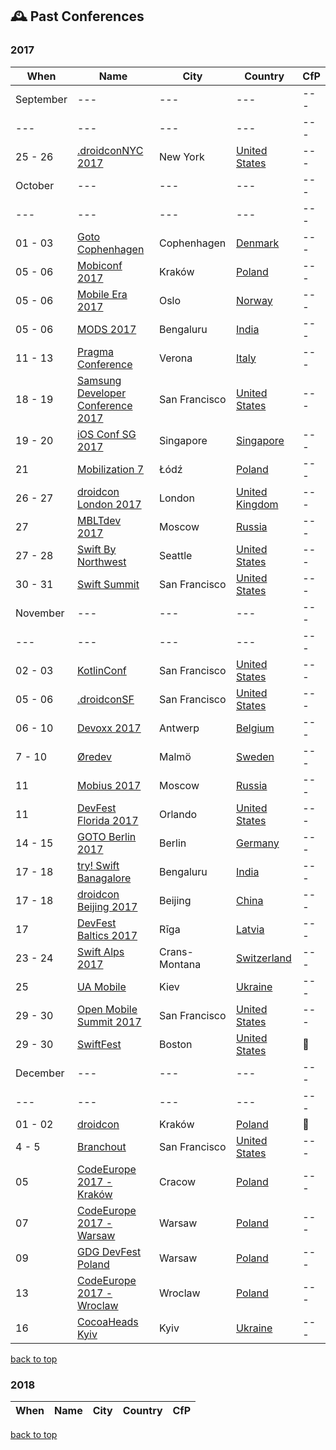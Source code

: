 ## 🕰 Past Conferences
### 2017
| When | Name | City | Country | CfP |
| --- | --- | --- | --- | --- |
| September | --- | --- | --- | --- |
| --- | --- | --- | --- | --- |
| 25 - 26| [.droidconNYC 2017](http://droidcon.nyc)| New York |[United States](https://www.google.com/maps/search/?api=1&query=Convene+%2846th+btwn+6th+%26+7th%29%2C+NYC)| --- |
| October | --- | --- | --- | --- |
| --- | --- | --- | --- | --- |
| 01 - 03| [Goto Cophenhagen](https://gotocph.com)| Cophenhagen |[Denmark](https://www.google.com/maps/search/?api=1&query=Bella+Center%2C+2300+K%C3%B8benhavn+S%2C+Denmark)| --- |
| 05 - 06| [Mobiconf 2017](https://2017.mobiconf.org)| Kraków |[Poland](https://www.google.com/maps/search/?api=1&query=Dobrego+Pasterza+128%2C+30-962+Krak%C3%B3w%2C+Poland)| --- |
| 05 - 06| [Mobile Era 2017](https://mobileera.rocks)| Oslo |[Norway](https://www.google.com/maps/search/?api=1&query=Bryggetorget+3%2C+0125%2C+Oslo)| --- |
| 05 - 06| [MODS 2017](http://www.developermarch.com/mds/?cm_mc_uid=27807686385115070242518&cm_mc_sid_50200000=1507024251)| Bengaluru |[India](https://www.google.com/maps/search/?api=1&query=National+Science+Symposium+Complex%2C+Sir+CV+Raman+Avenue%2C+Near+Indian+Institute+Of+Science%2C+Malleswaram+18th+Cross%2C+Kodandarampura%2C+Bengaluru%2C+Karnataka+560012%2C+India)| --- |
| 11 - 13| [Pragma Conference](https://pragmaconference.com)| Verona |[Italy](https://www.google.com/maps/search/?api=1&query=Via+Baldassarre+Longhena+42%2C+Verona%2C+Italy)| --- |
| 18 - 19| [Samsung Developer Conference 2017](https://www.sdc2017.com)| San Francisco |[United States](https://www.google.com/maps/search/?api=1&query=747+Howard+St%2C+San+Francisco%2C+CA+94103%2C+USA)| --- |
| 19 - 20| [iOS Conf SG 2017](http://iosconf.sg)| Singapore |[Singapore](https://www.google.com/maps/search/?api=1&query=Theatre+for+the+Arts%2C+Nanyang+Polytechnic%2C+Singapore)| --- |
| 21| [Mobilization 7](http://2017.mobilization.pl)| Łódź |[Poland](https://www.google.com/maps/search/?api=1&query=Hala+Expo+al.+Politechniki+4+%C5%81%C3%B3d%C5%BA)| --- |
| 26 - 27| [droidcon London 2017](https://skillsmatter.com/conferences/8265-droidcon-london-2017)| London |[United Kingdom](https://www.google.com/maps/search/?api=1&query=10+South+Pl%2C+London+EC2M+7EB%2C+UK)| --- |
| 27| [MBLTdev 2017](https://mbltdev.ru/en)| Moscow |[Russia](https://www.google.com/maps/search/?api=1&query=Bersenevskaya+Haberezhnaya%2C+6%2C+Moskva%2C+Russia%2C+119072)| --- |
| 27 - 28| [Swift By Northwest](https://swiftbynorthwest.com)| Seattle |[United States](https://www.google.com/maps/search/?api=1&query=18118+International+Blvd%2C+Seattle%2C+WA+98188)| --- |
| 30 - 31| [Swift Summit](https://swiftsummit.com)| San Francisco |[United States](https://www.google.com/maps/search/?api=1&query=Palace+of+Fine+Arts+Theatre%2C+3301+Lyon+Street+San+Francisco%2C+CA+94123)| --- |
| November | --- | --- | --- | --- |
| --- | --- | --- | --- | --- |
| 02 - 03| [KotlinConf](https://kotlinconf.com)| San Francisco |[United States](https://www.google.com/maps/search/?api=1&query=Pier+27%2C+The+Embarcadero%2C+San+Francisco%2C+CA+94111)| --- |
| 05 - 06| [.droidconSF](https://sf.droidcon.com)| San Francisco |[United States](https://www.google.com/maps/search/?api=1&query=Mission+Bay+Conference+Center%2C+San+Francisco)| --- |
| 06 - 10| [Devoxx 2017](https://devoxx.be)| Antwerp |[Belgium](https://www.google.com/maps/search/?api=1&query=Kinepolis+Antwerp%2C+Groenendaallaan+394%2C+2030+Antwerp%2C+Belgium)| --- |
| 7 - 10| [Øredev](http://www.oredev.org)| Malmö |[Sweden](https://www.google.com/maps/search/?api=1&query=%C3%96redev+AB%2C+Hans+Michelsensgatan+10%2C+3rd+floor%2C+SE-211+20+Malm%C3%B6%2C+Sweden)| --- |
| 11| [Mobius 2017](https://mobiusconf.com/en/)| Moscow |[Russia](https://www.google.com/maps/search/?api=1&query=Radisson+Slavyanskaya%2C+Europe+Square+2%2C+Moscow)| --- |
| 11| [DevFest Florida 2017](https://devfestflorida.org/)| Orlando |[United States](https://www.google.com/maps/search/?api=1&query=Disney%27s+Contemporary+Resort%2C+4600+North+World+Dr.%2C+Orlando%2C+FL+32830+United+States)| --- |
| 14 - 15| [GOTO Berlin 2017](https://gotober.com)| Berlin |[Germany](https://www.google.com/maps/search/?api=1&query=bcc%2C+Alexanderstra%C3%9Fe+11%2C+10178+Berlin)| --- |
| 17 - 18| [try! Swift Banagalore](https://www.tryswift.co/events/2017/bangalore/)| Bengaluru |[India](https://www.google.com/maps/search/?api=1&query=30%2C+Magrath+Rd%2C+Ashok+Nagar%2C+Bengaluru%2C+Karnataka+560025)| --- |
| 17 - 18| [droidcon Beijing 2017](http://droidcon.cfict.com.cn)| Beijing |[China](https://www.google.com/maps/search/?api=1&query=Beijing)| --- |
| 17| [DevFest Baltics 2017](https://devfest.gdg.lv/)| Rīga |[Latvia](https://www.google.com/maps/search/?api=1&query=%C4%B6%C4%ABpsalas+iela%2C+R%C4%ABga%2C+LV-1048%2C+Latvija)| --- |
| 23 - 24| [Swift Alps 2017](https://theswiftalps.com)| Crans-Montana |[Switzerland](https://www.google.com/maps/search/?api=1&query=Crans-Montana%2C+Switzerland)| --- |
| 25| [UA Mobile](http://www.uamobile.org)| Kiev |[Ukraine](https://www.google.com/maps/search/?api=1&query=Kyiv%2C+Stolichne+shose+103%2C+Ramada+Encore+Kiev+hotel)| --- |
| 29 - 30| [Open Mobile Summit 2017](http://www.openmobilemedia.com/san-francisco/)| San Francisco |[United States](https://www.google.com/maps/search/?api=1&query=GRAND+HYATT+SAN+FRANCISCO%2C+SAN+FRANCISCO%2C+USA)| --- |
| 29 - 30| [SwiftFest](http://www.swiftfest.io)| Boston |[United States](https://www.google.com/maps/search/?api=1&query=527+Tremont+St%2C+Boston%2C+MA+02116%2C+USA)| 📢 |
| December | --- | --- | --- | --- |
| --- | --- | --- | --- | --- |
| 01 - 02| [droidcon](http://droidcon.pl/#/)| Kraków |[Poland](https://www.google.com/maps/search/?api=1&query=WPiA+Jagiellonian+University%2C+ul.+Krupnicza+33a%2C+Krak%C3%B3w)| 📢 |
| 4 - 5| [Branchout](https://branchoutsf.com/)| San Francisco |[United States](https://www.google.com/maps/search/?api=1&query=950+Mason+Street%2C+San+Francisco%2C+California%2C+United+States)| --- |
| 05| [CodeEurope 2017 - Kraków](https://www.codeeurope.pl/en)| Cracow |[Poland](https://www.google.com/maps/search/?api=1&query=Marii+Konopnickiej+17%2C+30-302+Krak%C3%B3w%2C+Poland)| --- |
| 07| [CodeEurope 2017 - Warsaw](https://www.codeeurope.pl/en)| Warsaw |[Poland](https://www.google.com/maps/search/?api=1&query=aleja+Poniatowskiego+1%2C+03-901+Warszawa%2C+Poland)| --- |
| 09| [GDG DevFest Poland](https://devfest.pl)| Warsaw |[Poland](https://www.google.com/maps/search/?api=1&query=al.+Poniatowskiego+1%2C+03-901+Warsaw%2C+Poland)| --- |
| 13| [CodeEurope 2017 - Wroclaw](https://www.codeeurope.pl/en)| Wroclaw |[Poland](https://www.google.com/maps/search/?api=1&query=50-001+Wroc%C5%82aw%2C+Poland)| --- |
| 16| [CocoaHeads Kyiv](https://cocoaheadsukraine.ticketforevent.com)| Kyiv |[Ukraine](https://www.google.com/maps/search/?api=1&query=%D0%B2%D1%83%D0%BB.+%D0%92%D0%B5%D0%BB%D0%B8%D0%BA%D0%B0+%D0%96%D0%B8%D1%82%D0%BE%D0%BC%D0%B8%D1%80%D1%81%D1%8C%D0%BA%D0%B0%2C+%D0%B1%D1%83%D0%B4.33%2C+Kyiv%2C+Kyiv+city%2C+Ukraine%2C+01601)| --- |
[back to top](#readme) 


### 2018
| When | Name | City | Country | CfP |
| --- | --- | --- | --- | --- |
[back to top](#readme) 

